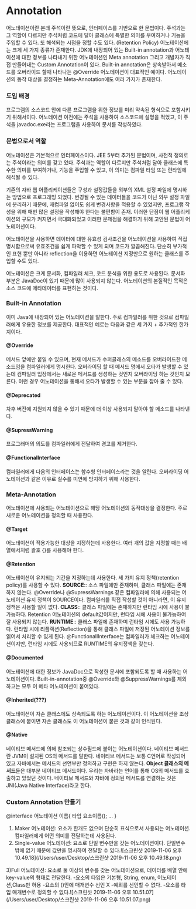 # Annotation

어노테이션이란 본래 주석이란 뜻으로, 인터페이스를 기반으로 한 문법이다. 주석과는 그 역할이 다르지만 주석처럼 코드에 달아 클래스에 특별한 의미를 부여하거나 기능을 주입할 수 있다. 또 해석되는 시점을 정할 수도 있다. (Retention Policy) 어노테이션에는 크게 세 가지 종류가 존재한다. JDK에 내장되어 있는 Built-in annotation과 어노테이션에 대한 정보를 나타내기 위한 어노테이션인 Meta annotation 그리고 개발자가 직접 만들어내는 Custom Annotation이 있다. Built-in annotation은 상속받아서 메소드를 오버라이드 할때 나타나는 @Override 어노테이션이 대표적인 예이다. 어노테이션의 동작 대상을 결정하는 Meta-Annotation에도 여러 가지가 존재한다.

### 도입 배경

프로그램의 소스코드 안에 다른 프로그램을 위한 정보를 미리 약속된 형식으로 포함시키기 위해서이다. 어노테이션 이전에는 주석을 사용하여 소스코드에 설명을 적었고, 이 주석을 javadoc.exe라는 프로그램을 사용하여 문서를 작성하였다.

### 문법으로서 역할

어노테이션은 기본적으로 인터페이스이다. JEE 5부터 추가된 문법이며, 사전적 정의로는 주석이라는 의미를 갖고 있다. 주석과는 역할이 다르지만 주석처럼 달아 클래스에 특수한 의미를 부여하거나, 기능을 주입할 수 있고, 이 의미는 컴파일 타임 또는 런타임에 해석될 수 있다.

기존의 자바 웹 어플리케이션들은 구성과 설정값들을 외부의 XML 설정 파일에 명시하는 방법으로 프로그래밍 되었다. 변경될 수 있는 데이터들을 코드가 아닌 외부 설정 파일에 분리하기 때문에, 재컴파일 없이도 쉽게 변경사항을 적용할 수 있었지만, 프로그램 작성을 위해 매번 많은 설정을 작성해야 한다는 불편함이 존재. 이러한 단점이 웹 어플리케이션의 규모가 커지면서 극대화되었고 이러한 문제점을 해결하기 위해 고안된 문법이 어노테이션이다.

어노테이션을 사용하면 데이터에 대한 유효성 검사조건을 어노테이션을 사용하여 직접 명시함으로써 유효조건을 쉽게 파악할 수 있게 되며 코드가 깔끔해진다. 단순히 부가적인 표현 뿐만 아니라 reflection을 이용하면 어노테이션 지정만으로 원하는 클래스를 주입할 수도 있다. 

어노테이션은 크게 문서화, 컴파일러 체크, 코드 분석을 위한 용도로 사용된다. 문서화 부분은 JavaDoc이 있기 때문에 많이 사용되지 않는다. 어노테이션의 본질적인 목적은 소스 코드에 메타데이터를 표현하는 것이다.

### Built-in Annotation

이미 Java에 내장되어 있는 어노테이션을 말한다. 주로 컴파일러를 위한 것으로 컴파일러에게 유용한 정보를 제공한다. 대표적인 예로는 다음과 같은 세 가지 + 추가적인 한가지이다.

#### @Override

메서드 앞에만 붙일 수 있으며, 현재 메서드가 수퍼클래스의 메소드를 오버라이드한 메소드임을 컴파일러에게 명시한다. 오버라이딩 할 때 메서드 명에서 오타가 발생할 수 있는데 컴파일러 입장에서는 새로운 메서드를 생성하는 것인지 오버라이딩 하는 것인지 모른다. 이런 경우 어노테이션을 통해서 오타가 발생할 수 있는 부분을 잡아 줄 수 있다.

#### @Deprecated

차후 버전에 지원되지 않을 수 있기 때문에 더 이상 사용되지 말아야 할 메소드를 나타낸다.

#### @SupressWarning

프로그래머의 의도를 컴파일러에게 전달하여 경고를 제거한다.

#### @FunctionalInterface

컴파일러에게 다음의 인터페이스는 함수형 인터페이스라는 것을 알린다. 오버라이딩 어노테이션과 같은 이유로 실수를 미연에 방지하기 위해 사용한다.

### Meta-Annotation

어노테이션에 사용되는 어노테이션으로 해당 어노테이션의 동작대상을 결정한다. 주로 새로운 어노테이션을 정의할 때 사용한다.

#### @Target

어노테이션이 적용가능한 대상을 지정하는데 사용한다. 여러 개의 값을 지정할 때는 배열에서처럼 괄호 {}를 사용해야 한다.

#### @Retention

어노테이션이 유지되는 기간을 지정하는데 사용한다. 세 가지 유지 정책(retention policy)를 사용할 수 있다.
**SOURCE**:: 소스 파일에만 존재하며, 클래스 파일에는 존재하지 않는다.
@Override나 @SupressWarnings 같은 컴파일러에 의해 사용되는 어노테이션 유지 정책이 SOURCE이다. 컴파일러를 직접 작성할 것이 아니라면, 이 유지 정책은 사용할 일이 없다.
**CLASS**:: 클래스 파일에는 존재하지만 런타임 시에 사용이 불가능하다. Retention 어노테이션의 default값이지만, 런타임 시에 사용이 불가능하여 잘 사용되지 않는다.
**RUNTIME**:: 클래스 파일에 존재하며 런타임 시에도 사용 가능하다. 런타임 시에 리플랙션(Reflection)을 통해 클래스 파일에 저장된 어노테이션 정보를 읽어서 처리할 수 있게 된다. @FunctionallInterface는 컴파일러가 체크하는 어노테이션이지만, 런타임 시에도 사용되므로 RUNTIME의 유지정책을 갖는다.

#### @Documented

어노테이션에 대한 정보가 JavaDoc으로 작성한 문서에 포함되도록 할 때 사용하는 어노테이션이다. Built-in-annotation중 @Override와 @SuppressWarnings를 제외하고는 모두 이 메타 어노테이션이 붙어있다.

#### @Inherited(???)

어노테이션이 자손 클래스에도 상속되도록 하는 어노테이션이다. 이 어노테이션을 조상 클래스에 붙이면 자손 클래스도 이 어노테이션이 붙은 것과 같이 인식된다.

#### @Native

네이티브 메서드에 의해 참조되는 상수필드에 붙이는 어노테이션이다. 네이티브 메서드란 JVM이 설치된 OS의 메서드를 말한다. 네이티브 메서드는 보통 C언어로 작성되어 있고 자바에서는 메서드의 선언부만 정의하고 구현은 하지 않는다. **Object 클래스의 메서드**들은 대부분 네이티브 메서드이다. 우리는 자바라는 언어를 통해 OS의 메서드를 호출하고 있었던 것이다. 네이티브 메서드와 자바에 정의된 메서드를 연결하는 것은 JNI(Java Native Interface)라고 한다.

### Custom Annotation 만들기

@interface 어노테이션 이름{
	타입 요소이름();
	...
}

1) Maker 어노테이션: 요소가 한개도 없으며 단순히 표식으로서 사용되는 어노테이션. 컴파일러에게 어떤 의미를 전달하는데 사용된다.
2) Single-value 어노테이션: 요소로 단일 변수만을 갖는 어노테이션이다. 단일변수 밖에 없기 때문에 값만을 명시하여 전달할 수 있다.![스크린샷 2019-11-06 오후 10.49.18](/Users/user/Desktop/스크린샷 2019-11-06 오후 10.49.18.png)

3)Full 어노테이션: 요소로 둘 이상의 변수를 갖는 어노테이션으로, 데이터를 배열 안에 key-value의 형태로 전달한다.
-요소의 타입은 기본형, String, enum, 어노테이션,Class만 허용
-요소의 ()안에 매개변수 선언 X
-예외를 선언할 수 없다.
-요소를 타입 매개변수로 정의할 수 없다.![스크린샷 2019-11-06 오후 10.51.07](/Users/user/Desktop/스크린샷 2019-11-06 오후 10.51.07.png)